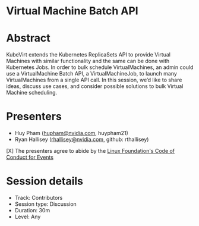 # Virtual Machine Batch API

# Abstract
KubeVirt extends the Kubernetes ReplicaSets API to provide Virtual Machines with
similar functionality and the same can be done with Kubernetes Jobs.  In order
to bulk schedule VirtualMachines, an admin could use a VirtualMachine Batch API,
a VirtualMachineJob, to launch many VirtualMachines from a single API call.
In this session, we’d like to share ideas, discuss use cases, and consider
possible solutions to bulk Virtual Machine scheduling.

# Presenters
- Huy Pham (hupham@nvidia.com, huypham21)
- Ryan Hallisey (rhallisey@nvidia.com, github: rthallisey)

[X] The presenters agree to abide by the
    [Linux Foundation's Code of Conduct for Events](https://events.linuxfoundation.org/about/code-of-conduct/)

# Session details

- Track: Contributors
- Session type: Discussion
- Duration: 30m
- Level: Any
